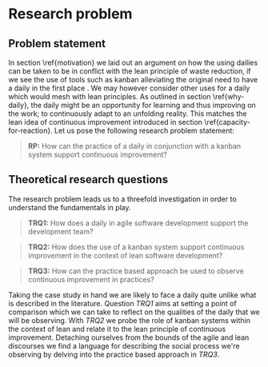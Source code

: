
# Research problem

## Problem statement

In section \ref{motivation} we laid out an argument on how the using dailies can be taken to be in conflict with the lean principle of waste reduction, if we see the use of tools such as kanban alleviating the original need to have a daily in the first place <!-- FIXME: Mitä? Käytä tässä samaa problematisointia kuin aiemmin, mutta nyt ratkaisumuodossa. -->. We may however consider other uses for a daily which would mesh with lean principles. As outlined in section \ref{why-daily}, the daily might be an opportunity for learning and thus improving on the work; to continuously adapt to an unfolding reality. This matches the lean idea of continuous improvement introduced in section \ref{capacity-for-reaction}. Let us pose the following research problem statement:

> **RP:** How can the practice of a daily in conjunction with a kanban system support continuous improvement?

<!-- FIXME: Tän vois muotoilla uudestaan nyt kun sulla on havainto millaisia tulosksia sulla on jotta olisi kirkkaampi. -->

## Theoretical research questions

The research problem leads us to a threefold investigation in order to understand the fundamentals in play.

> **TRQ1:** How does a daily in agile software development support the development team?

> **TRQ2:** How does the use of a kanban system support continuous improvement in the context of lean software development?

> **TRQ3:** How can the practice based approach be used to observe continuous improvement in practices?

Taking the case study in hand we are likely to face a daily quite unlike what is described in the literature. Question *TRQ1* aims at setting a point of comparison which we can take to reflect on the qualities of the daily that we will be observing. With *TRQ2* we probe the role of kanban systems within the context of lean and relate it to the lean principle of continuous improvement. Detaching ourselves from the bounds of the agile and lean discourses <!-- FIXME: Maybe "looking beyond literature to look at observed practices" --> we find a language for describing the social process we're observing by delving into the practice based approach in *TRQ3*.
